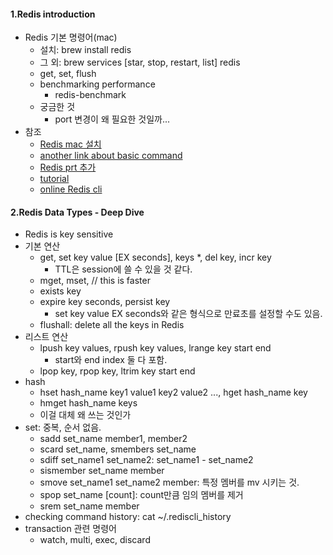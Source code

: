 #### 1.Redis introduction
* Redis 기본 명령어(mac)
  * 설치: brew install redis
  * 그 외: brew services [star, stop, restart, list] redis
  * get, set, flush
  * benchmarking performance
    * redis-benchmark
  * 궁금한 것
    * port 변경이 왜 필요한 것일까...
* 참조
  * [Redis mac 설치](https://swiftymind.tistory.com/62)
  * [another link about basic command](https://www.xelloss.pe.kr/265)
  * [Redis prt 추가](https://choseongho93.tistory.com/268)
  * [tutorial](https://www.itpanther.com/redis-beginners-to-advance-deep-dive/)
  * [online Redis cli](https://try.redis.io/)
  
#### 2.Redis Data Types - Deep Dive
  * Redis is key sensitive
  * 기본 연산
    * get, set key value [EX seconds], keys *, del key, incr key
      * TTL은 session에 쓸 수 있을 것 같다.
    * mget, mset,  // this is faster
    * exists key
    * expire key seconds, persist key
      * set key value EX seconds와 같은 형식으로 만료초를 설정할 수도 있음.
    * flushall: delete all the keys in Redis
  * 리스트 연산
    * lpush key values, rpush key values, lrange key start end
      * start와 end index 둘 다 포함. 
    * lpop key, rpop key, ltrim key start end
  * hash
    * hset hash_name key1 value1 key2 value2 ..., hget hash_name key
    * hmget hash_name keys
    * 이걸 대체 왜 쓰는 것인가
  * set: 중복, 순서 없음. 
    * sadd set_name member1, member2
    * scard set_name, smembers set_name
    * sdiff set_name1 set_name2: set_name1 - set_name2
    * sismember set_name member
    * smove set_name1 set_name2 member: 특정 멤버를 mv 시키는 것. 
    * spop set_name [count]: count만큼 임의 멤버를 제거
    * srem set_name member
  * checking command history: cat ~/.rediscli_history
  * transaction 관련 명령어
    * watch, multi, exec, discard
    
